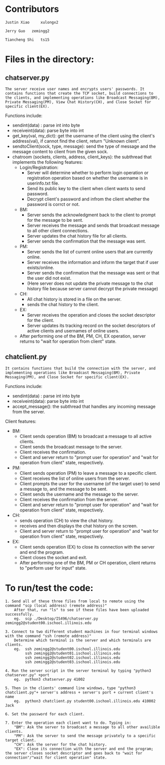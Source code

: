 # Contributors

	Justin Xiao 	xulongx2

	Jerry Guo 	zemingg2

	Tiancheng Shi	ts15


# Files in the directory:

## chatserver.py
```
The server receive user names and encrypts users' passwords. It contains functions that create the TCP socket, build connections to the clients, and implementing operations like Broadcast Messaging(BM), Private Messaging(PM), View Chat History(CH), and Close Socket for specific client(EX).
```

Functions include:
- sendint(data) : parse int into byte
- receiveint(data): parse byte into int
- get_key(val, my_dict): get the username of the client using the client's address(val), if cannot find the client, return "Unknown client".
- sendtoClient(sock, type, message): send the type of message and the message content to client from the given sock.
- chatroom (sockets, clients, address, client_keys):  the subthread that implements the following features:
  - Login/Registration:
    - Server will determine whether to perform login operation or registration operation based on whether the username is in userinfo.txt file.
    - Send its public key to the client when client wants to send password.
    - Decrypt client's password and infrom the client whether the password is corrct or not.
  - BM: 
    - Server sends the acknowledgment back to the client to prompt for the message to be sent.
    - Server receives the message and sends that broadcast message to all other client connections.
    - Server updates the chat history file for all clients.
    - Server sends the confirmation that the message was sent. 
  - PM: 
    - Server sends the list of current online users that are currently online. 
    - Server receives the information and inform the target that if user exists/online.
    - Server sends the confirmation that the message was sent or that the user did not exist. 
    - (Here server does not update the private message to the chat history file because server cannot decrypt the private message)
  - CH:
    - All chat history is stored in a file on the server.
    - sends the chat history to the client.
  - EX:
    - Server receives the operation and closes the socket descriptor for the client.
    - Server updates its tracking record on the socket descriptors of active clients and usernames of online users.
  - After performing one of the BM, PM, CH, EX operation, server returns to "wait for operation from client" state.

## chatclient.py
```
It contains functions that build the connection with the server, and implementing operations like Broadcast Messaging(BM), Private Messaging(PM), and Close Socket for specific client(EX).
```

Functions include:
- sendint(data) : parse int into byte
- receiveint(data): parse byte into int
- accept_message(): the subthread that handles any incoming message from the server.

Client features:
  - BM:
    - Client sends operation (BM) to broadcast a message to all active clients.
    - Client sends the broadcast message to the server.
    - Client receives the confirmation.
    - Client and server return to "prompt user for operation" and "wait for operation from client" state, respectively.
  - PM:
    - Client sends operation (PM) to leave a message to a specific client.
    - Client receives the list of online users from the server.
    - Client prompts the user for the username (of the target user) to send a message to, and the message to be sent.
    - Client sends the username and the message to the server.
    - Client receives the confirmation from the server.
    - Client and server return to "prompt user for operation" and "wait for operation from client" state, respectively.
  - CH:
    - sends operation (CH) to view the chat history.
    - receives and then displays the chat history on the screen.
    - Client and server return to "prompt user for operation" and "wait for operation from client" state, respectively.
  - EX:
    - Client sends operation (EX) to close its connection with the server and end the program.
    - Client closes the socket and exit.
    - After performing one of the BM, PM or CH operation, client returns to "perform user for input" state.
  
# To run/test the code:

	1. Send all of these three files from local to remote using the command "scp (local address) (remote address)"
		After that, run "ls" to see if these files have been uploaded successfully.
		eg.  scp ./Desktop/IS496/chatserver.py zemingg2@student00.ischool.illinois.edu
	
	3. Connect to two different student machines in four terminal windows with the command "ssh (remote address)"
		Determine which terminal is the server and which terminals are clients.
		eg.  ssh zemingg2@student00.ischool.illinois.edu
			 ssh zemingg2@student01.ischool.illinois.edu
			 ssh zemingg2@student02.ischool.illinois.edu
			 ssh zemingg2@student03.ischool.illinois.edu
	
	4. Run the server script in the server terminal by typing "python3 chatserver.py" +port
		eg.  python3 chatserver.py 41002
	
	5. Then in the clients' command line windows, type "python3 chatclient.py"+ server's address + server's port + current client's name
		eg.  python3 chatclient.py student00.ischool.illinois.edu 410002 Jack
	
	6. Set the password for each client.
	
	7. Enter the operation each client want to do. Typing in:
		"BM": Ask the server to broadcast a message to all other availible clients.
		"PM": Ask the server to send the message privately to a specific target client.
		"CH": Ask the server for the chat history.
		"EX": Close its connection with the server and end the program; the server closes socket descriptor and goes back to "wait for connection"/"wait for client operation" state.
